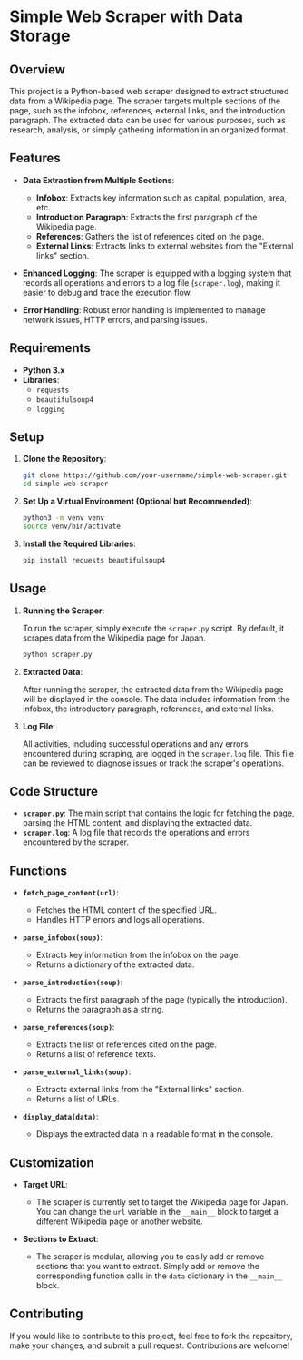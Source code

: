 # **Simple Web Scraper with Data Storage**

## **Overview**

This project is a Python-based web scraper designed to extract structured data from a Wikipedia page. The scraper targets multiple sections of the page, such as the infobox, references, external links, and the introduction paragraph. The extracted data can be used for various purposes, such as research, analysis, or simply gathering information in an organized format.

## **Features**

- **Data Extraction from Multiple Sections**: 
  - **Infobox**: Extracts key information such as capital, population, area, etc.
  - **Introduction Paragraph**: Extracts the first paragraph of the Wikipedia page.
  - **References**: Gathers the list of references cited on the page.
  - **External Links**: Extracts links to external websites from the "External links" section.

- **Enhanced Logging**: The scraper is equipped with a logging system that records all operations and errors to a log file (`scraper.log`), making it easier to debug and trace the execution flow.

- **Error Handling**: Robust error handling is implemented to manage network issues, HTTP errors, and parsing issues.

## **Requirements**

- **Python 3.x**
- **Libraries**:
  - `requests`
  - `beautifulsoup4`
  - `logging`

## **Setup**

1. **Clone the Repository**:

   ```bash
   git clone https://github.com/your-username/simple-web-scraper.git
   cd simple-web-scraper
   ```

2. **Set Up a Virtual Environment (Optional but Recommended)**:

   ```bash
   python3 -m venv venv
   source venv/bin/activate
   ```

3. **Install the Required Libraries**:

   ```bash
   pip install requests beautifulsoup4
   ```

## **Usage**

1. **Running the Scraper**:

   To run the scraper, simply execute the `scraper.py` script. By default, it scrapes data from the Wikipedia page for Japan.

   ```bash
   python scraper.py
   ```

2. **Extracted Data**:

   After running the scraper, the extracted data from the Wikipedia page will be displayed in the console. The data includes information from the infobox, the introductory paragraph, references, and external links.

3. **Log File**:

   All activities, including successful operations and any errors encountered during scraping, are logged in the `scraper.log` file. This file can be reviewed to diagnose issues or track the scraper's operations.

## **Code Structure**

- **`scraper.py`**: The main script that contains the logic for fetching the page, parsing the HTML content, and displaying the extracted data.
- **`scraper.log`**: A log file that records the operations and errors encountered by the scraper.

## **Functions**

- **`fetch_page_content(url)`**:
  - Fetches the HTML content of the specified URL.
  - Handles HTTP errors and logs all operations.

- **`parse_infobox(soup)`**:
  - Extracts key information from the infobox on the page.
  - Returns a dictionary of the extracted data.

- **`parse_introduction(soup)`**:
  - Extracts the first paragraph of the page (typically the introduction).
  - Returns the paragraph as a string.

- **`parse_references(soup)`**:
  - Extracts the list of references cited on the page.
  - Returns a list of reference texts.

- **`parse_external_links(soup)`**:
  - Extracts external links from the "External links" section.
  - Returns a list of URLs.

- **`display_data(data)`**:
  - Displays the extracted data in a readable format in the console.

## **Customization**

- **Target URL**:
  - The scraper is currently set to target the Wikipedia page for Japan. You can change the `url` variable in the `__main__` block to target a different Wikipedia page or another website.

- **Sections to Extract**:
  - The scraper is modular, allowing you to easily add or remove sections that you want to extract. Simply add or remove the corresponding function calls in the `data` dictionary in the `__main__` block.

## **Contributing**

If you would like to contribute to this project, feel free to fork the repository, make your changes, and submit a pull request. Contributions are welcome!
